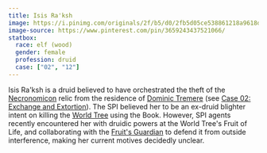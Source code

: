 ```yaml
---
title: Isis Ra'ksh
image: https://i.pinimg.com/originals/2f/b5/d0/2fb5d05ce538861218a9618d13f1da32.png
image-source: https://www.pinterest.com/pin/3659243437521066/
statbox:
  race: elf (wood)
  gender: female
  profession: druid
  case: ["02", "12"]
---
```


Isis Ra'ksh is a druid believed to have orchestrated the theft of the [Necronomicon](../relics/necronomicon) relic from the residence of [Dominic Tremere](dominic-tremere) (see [Case 02: Exchange and Extortion](../events/case-02)). The SPI believed her to be an ex-druid blighter intent on killing the [World Tree](../relics/yggdrasil) using the Book. However, SPI agents recently encountered her with druidic powers at the World Tree's Fruit of Life, and collaborating with the [Fruit's Guardian](erasmus) to defend it from outside interference, making her current motives decidedly unclear.

